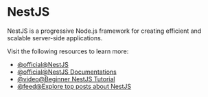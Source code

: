 # NestJS

NestJS is a progressive Node.js framework for creating efficient and scalable server-side applications.

Visit the following resources to learn more:

- [@official@NestJS](https://nestjs.com)
- [@official@NestJS Documentations](https://docs.nestjs.com)
- [@video@Beginner NestJS Tutorial](https://www.youtube.com/watch?v=GHTA143_b-s)
- [@feed@Explore top posts about NestJS](https://app.daily.dev/tags/nestjs?ref=roadmapsh)
